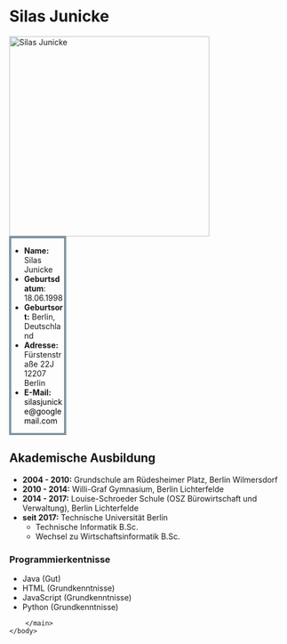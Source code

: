 <!DOCTYPE html>
<html lang="de">
    <body>
        <main>
            <h1>Silas Junicke</h1>
            <a href="https://www.linkedin.com/in/silas-junicke-a8ab83230/">
            <img src="https://media.licdn.com/dms/image/D4E03AQFGZwCkEqElyw/profile-displayphoto-shrink_800_800/0/1699015142436?e=2147483647&v=beta&t=7MEmFDUR4GT7ZQ-3fsBFu4sAVGCBdLOHayxWURjp-wo" 
            alt="Silas Junicke"
            width="360"
            height=auto>
            </a>
            <div style="border: 3px double rgb(18, 57, 83); max-width: 19%;">
                <ul>
                    <li><strong>Name:</strong> Silas Junicke</li>
                    <li><strong>Geburtsdatum</strong>: 18.06.1998</li>
                    <li><strong>Geburtsort:</strong> Berlin, Deutschland</li>
                    <li><strong>Adresse:</strong> <br>
                    Fürstenstraße 22J <br>
                    12207 Berlin</li>
                    <li> <strong>E-Mail:</strong><a style="color: black; text-decoration: none;" href="mailto:silasjunicke@googlemail.com"> silasjunicke@googlemail.com</li></a>
                </ul>
            </div>
            <h2>Akademische Ausbildung</h2>
            <ul>
                <li><strong>2004 - 2010:</strong> Grundschule am Rüdesheimer Platz, Berlin Wilmersdorf</li>
                <li><strong>2010 - 2014:</strong> Willi-Graf Gymnasium, Berlin Lichterfelde</li>
                <li><strong>2014 - 2017:</strong> Louise-Schroeder Schule (OSZ Bürowirtschaft und Verwaltung), Berlin Lichterfelde</li>
                <li><strong>seit 2017:</strong> Technische Universität Berlin 
                    <ul>
                        <li>Technische Informatik B.Sc.</li>
                        <li>Wechsel zu Wirtschaftsinformatik B.Sc.</li>
                    </ul></li>
            </ul>
            <h3>Programmierkentnisse</h3>
            <ul>
                <li>Java (Gut)</li>
                <li>HTML (Grundkenntnisse)</li>
                <li>JavaScript (Grundkenntnisse)</li>
                <li>Python (Grundkenntnisse)</li>
            </ul>

        </main>
    </body>
</html>
